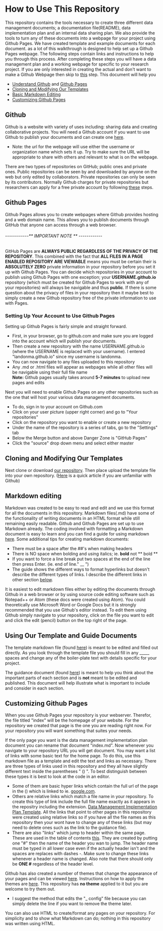 
# How to Use This Repository
This repository contains the tools necessary to create three different data management documents; a documentation file(README), data implementation plan and an internal data sharing plan. We also provide the tools to turn any of these documents into a webpage for your project using Github Pages. We have created template and example documents for each document. as a lot of this walkthrough is designed to help set up a Github Pages webpage. The following steps contain links and instructions to help you through this process. After completing these steps you will have a data management plan and a working webpage for specific to your research project. If you are only interested in creating the actual and don't want to make a Github Webpage then skip to [this](#markdown-editing) step.
This document will help you
* [Understand Github](#github) and [Github Pages](#github-pages)
* [Cloning and Modifying Our Templates](#cloning-and-modifying-our-templates)
* [Basic Markdown Editing](#markdown-editing)
* [Customizing Github Pages](#customizing-github-pages)

## Github
Github is a website with variety of uses including: sharing data and creating collaborative projects. You will need a Github account if you want to use Github to publish your documents and can create one [here](hhttps://github.com/join "Create a Github account").
* Note: the url for the webpage will use either the username or organization name which sets it up. Try to make sure the URL will be appropriate to share with others and relevant to what is on the webpage.

There are two types of repositories on GitHub; public ones and private ones. Public repositories can be seen by and downloaded by anyone on the web but only edited by collaborators. Private repositories can only be seen by its contributors.  Normally Github charges for private repositories but researchers can apply for a free private account by following [these](https://help.github.com/articles/applying-for-an-academic-research-discount/ "Apply for an Free Private Academic Research Account") steps.

## Github Pages
Github Pages allows you to create webpages where Github provides hosting and a web domain name. This allows you to publish documents through GitHub that anyone can access through a web browser.

###### ------------** IMPORTANT NOTE ** ------------
GitHub Pages are **ALWAYS PUBLIC REGARDLESS OF THE PRIVACY OF THE REPOSITORY**. This combined with the fact that  **ALL FILES IN A PAGE ENABLED REPOSITORY ARE VIEWABLE**  means you must be certain their is **ABSOLUTELY ZERO** private information in your repository before you set it up with Github Pages. You can decide which repositories in your account to publish using Github Pages with one exception; your **USERNAME.github.io** repository (which must be created for Github Pages to work with any of your repositories) will always be navigable and thus **public**. If there is some question about the privacy of files in your repository then it maybe best to simply create a new Github repository free of the private information to use with Pages.

### Setting Up Your Account to Use Github Pages
Setting up Github Pages is fairly simple and straight forward.
- First, in your browser, go to github.com and make sure you are logged into the account which will publish your documents.
- Then create a new repository with the name USERNAME.github.io (where the USERNAME is replaced with your username). I entered "landonma.github.io" since my username is landonma.
- You can now navigate to any files uploaded to this repository
- Any .md or .html files will appear as webpages while all other files will be navigable using their full file name  
**Note:** Github pages usually takes around **5-7 minutes** to upload new pages and edits

Next you will need to enable Github Pages on any other repositories such as the one that will host your various data management documents.
- To do, sign in to your account on Github.com
- Click on your user picture (upper right corner) and go to "Your repositories"
- Click on the repository you want to enable or create a new repository
- Under the name of the repository is a series of tabs, go to the "Settings" tab
- Below the Merge button and above Danger Zone is "GitHub Pages"
- Click the "source" drop down menu and select either master

## Cloning and Modifying Our Templates

Next clone or download [our repository](https://github.com/landonma/datamanagement "Data Management Implementation Plan Repository"). Then place upload the template file into your own repository. ([Here](https://help.github.com/articles/adding-a-file-to-a-repository/ "Adding a File to a Repository") is a quick article if you are unfamiliar with Github)



## Markdown editing
Markdown was created to be easy to read and edit and we use this format for all the documents in this repository. Markdown files(.md) have some of the functionality of writing documents in an HTML format while still remaining easily readable. Github and Github Pages are set up to use Markdown already. The coding involved with formatting a Markdown document is easy to learn and you can find a guide for using markdown [here](https://github.com/adam-p/markdown-here/wiki/Markdown-Cheatsheet "Markdown Cheatsheet"). Some additional tips for creating markdown documents:
* There must be a space after the ##'s when making headers
* There is NO space when bolding and using italics; ie. **bold** not ** bold **
* If you want to force a line break put two spaces at the end of the line then press Enter.
(ie. end of line." __ ")
* The guide shows the different ways to format hyperlinks but doesn't describe the different types of links. I describe the different links in other section [below](#customizing-github-pages).

It is easiest to edit markdown files either by editing the documents through Github in a web browser or by using source code editing software such as Notepad++ or Atom (these docs were created using Atom). You could theoretically use Microsoft Word or Google Docs but it is strongly recommended that you use Github's editor instead. To edit them using Github simply navigate to your repository, click on the file you want to edit and click the edit (pencil) button on the top right of the page.

## Using Our Template and Guide Documents
The template markdown file (found [here](datastorage-norm-edited.md)) is meant to be edited and filled out directly. As you look through the template file you should fill in any _____ spaces and change any of the boiler-plate text with details specific for your project.



The guidance document (found [here](guidance-edit.md)) is meant to help you think about the important parts of each section and is **not** meant to be edited and published. This document will help illustrate what is important to include and consider in each section.

## Customizing Github Pages
When you use Github Pages your repository is your webserver. Therefor, the file titled "index" will be the homepage of your website. For the repository we created that page is the one you are reading right now. For your repository you will want something that suites your needs.

If the only page you want is the data management implementation plan document you can rename that document "index.md". Now whenever you navigate to your repository URL you will get document.
You may want a list of links with some basic text for the home page. To do this, use this markdown file as a template and edit the text and links as necessary. There are three types of links used in this repository and they all have slightly different text inside the parentheses " () ". To best distinguish between these types it is best to look at the code in an editor.

* Some of them are basic hyper links which contain the full url of the page in the () which is linked to ie. [google.com](google.com).
* Others are relative links which match a file name in your repository. To create this type of link include the full file name exactly as it appears in the repositry including the extension. [Data Management Implementation Plan Template](datastorage-norm-edited.md). All the links that point to other pages in this repository were created using relative links so if you have all the file names as this repository then your wont have to change any of these links (but may need to delete ones such as the link to the guidance file).
* There are also "links" which jump to header within the same page. These are used in the table of contents [this](#customizing-github-pages). They are created by putting one "#" then the name of the header you wan to jump. The header name must be typed in all lower case even if the actually header isn't and the spaces are replaces with dashes -. Make sure to change these links whenever a header name is changed. Also note that there should only be **ONE #** regardless of the header level.


Github has also created a number of themes that change the appearance of your pages and can be viewed [here](http://jekyllthemes.org/ "Available Themes").  Instructions on how to apply the themes are [here](https://help.github.com/articles/adding-a-jekyll-theme-to-your-github-pages-site/ "Add Jekyll Themes"). This repository has **no theme** applied to it but you are welcome to try them out.
* I suggest the method that edits the "_ config" file because you can simply delete the line if you want to remove the theme later.

You can also use HTML to create/format any pages on your repository. For simplicity and to show what Markdown can do; nothing in this repository was written using HTML.
